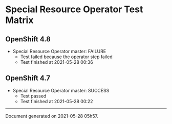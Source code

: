 
Special Resource Operator Test Matrix
=====================================

OpenShift 4.8
-------------

* Special Resource Operator master: FAILURE
  - Test failed because the operator step failed
  - Test finished at 2021-05-28 00:36

OpenShift 4.7
-------------

* Special Resource Operator master: SUCCESS
  - Test passed
  - Test finished at 2021-05-28 00:22


---
Document generated on 2021-05-28 05h57.
